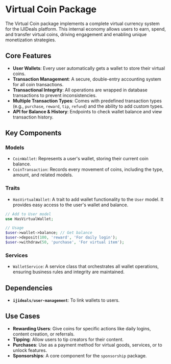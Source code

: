 # Virtual Coin Package

The Virtual Coin package implements a complete virtual currency system for the IJIDeals platform. This internal economy allows users to earn, spend, and transfer virtual coins, driving engagement and enabling unique monetization strategies.

## Core Features

-   **User Wallets**: Every user automatically gets a wallet to store their virtual coins.
-   **Transaction Management**: A secure, double-entry accounting system for all coin transactions.
-   **Transactional Integrity**: All operations are wrapped in database transactions to prevent inconsistencies.
-   **Multiple Transaction Types**: Comes with predefined transaction types (e.g., `purchase`, `reward`, `tip`, `refund`) and the ability to add custom types.
-   **API for Balance & History**: Endpoints to check wallet balance and view transaction history.

## Key Components

### Models

-   `CoinWallet`: Represents a user's wallet, storing their current coin balance.
-   `CoinTransaction`: Records every movement of coins, including the type, amount, and related models.

### Traits

-   `HasVirtualWallet`: A trait to add wallet functionality to the `User` model. It provides easy access to the user's wallet and balance.

```php
// Add to User model
use HasVirtualWallet;

// Usage
$user->wallet->balance; // Get balance
$user->deposit(100, 'reward', 'For daily login');
$user->withdraw(50, 'purchase', 'For virtual item');
```

### Services

-   `WalletService`: A service class that orchestrates all wallet operations, ensuring business rules and integrity are maintained.

## Dependencies

-   **`ijideals/user-management`**: To link wallets to users.

## Use Cases

-   **Rewarding Users**: Give coins for specific actions like daily logins, content creation, or referrals.
-   **Tipping**: Allow users to tip creators for their content.
-   **Purchases**: Use as a payment method for virtual goods, services, or to unlock features.
-   **Sponsorships**: A core component for the `sponsorship` package. 
